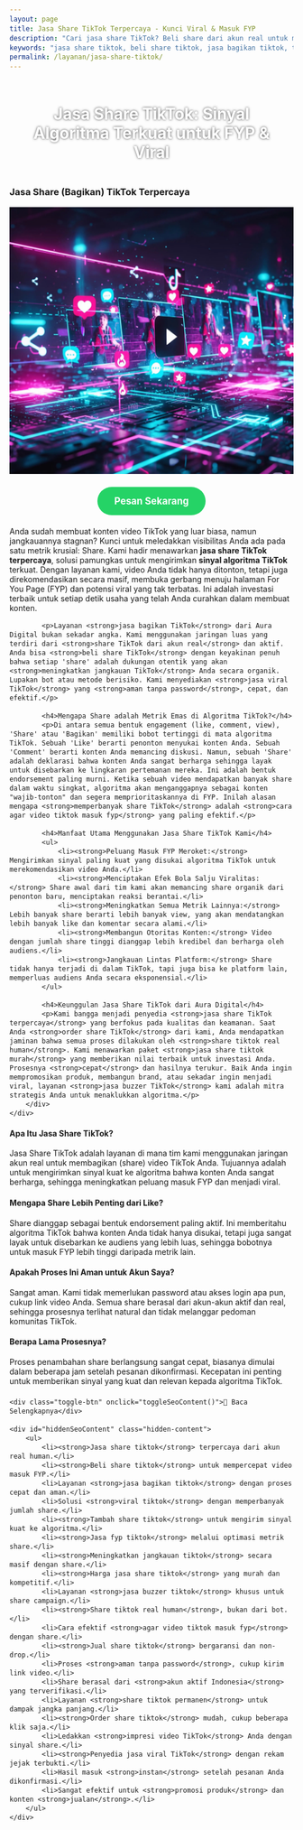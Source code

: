 ```yaml
---
layout: page
title: Jasa Share TikTok Terpercaya - Kunci Viral & Masuk FYP
description: "Cari jasa share TikTok? Beli share dari akun real untuk mengirim sinyal kuat ke algoritma. Layanan jasa bagikan TikTok terpercaya untuk membuat konten viral dan masuk FYP dengan cepat dan aman."
keywords: "jasa share tiktok, beli share tiktok, jasa bagikan tiktok, tambah share tiktok, jual share tiktok, jasa fyp tiktok, jasa viral tiktok, cara agar video masuk fyp, meningkatkan jangkauan tiktok, memperbanyak share tiktok, sinyal algoritma tiktok, jasa buzzer tiktok, share tiktok dari akun real, jasa share akun aktif, share tiktok real human, jasa share tiktok terpercaya, jasa share tiktok murah, harga jasa share tiktok, jasa share tiktok aman, jasa share tiktok tanpa password, jasa share tiktok cepat, apakah beli share tiktok aman, beli share tiktok untuk fyp, jasa share tiktok permanen"
permalink: /layanan/jasa-share-tiktok/
---
```


<script type="application/ld+json">
{
  "@context": "https://schema.org",
  "@graph": [
    {
      "@type": "WebSite",
      "@id": "https://auradigital.id/#website",
      "url": "https://auradigital.id/",
      "name": "auradigital.id"
    },
    {
      "@type": "WebPage",
      "@id": "https://auradigital.id/layanan/jasa-share-tiktok/#webpage",
      "url": "https://auradigital.id/layanan/jasa-share-tiktok/",
      "name": "Jasa Share TikTok | Sinyal Algoritma Terkuat untuk FYP & Viral",
      "isPartOf": {
        "@id": "https://auradigital.id/#website"
      },
      "breadcrumb": {
        "@id": "https://auradigital.id/layanan/jasa-share-tiktok/#breadcrumb"
      },
      "description": "Butuh jasa share (bagikan) TikTok? Kami adalah solusi untuk membuat video Anda viral dan masuk FYP. Layanan buzzer terpercaya untuk mengirim sinyal kuat ke algoritma TikTok."
    },
    {
      "@type": "Service",
      "name": "Jasa Share (Bagikan) TikTok",
      "serviceType": "Social Media Engagement",
      "provider": {
        "@type": "WebSite",
        "name": "auradigital.id",
        "url": "https://auradigital.id/"
      },
      "areaServed": {
        "@type": "Country",
        "name": "Indonesia"
      },
      "description": "Jasa share TikTok dari akun real human untuk membuat video Anda viral dan direkomendasikan di FYP. Layanan terpercaya untuk meningkatkan jangkauan dan engagement secara masif."
    },
    {
      "@type": "Product",
      "name": "Paket Share TikTok untuk FYP",
      "image": "https://raw.githubusercontent.com/AzkaAtta/azkaatta.github.io/main/image/jasa-share-tiktok.webp",
      "description": "Beli paket share (bagikan) untuk video TikTok. Dikerjakan oleh tim buzzer profesional untuk mengirim sinyal kuat ke algoritma, meningkatkan peluang FYP, dan membuat konten viral.",
      "brand": {
        "@type": "Brand",
        "name": "auradigital.id"
      },
      "offers": {
        "@type": "Offer",
        "priceCurrency": "IDR",
        "price": "2000",
        "availability": "https://schema.org/InStock",
        "url": "https://auradigital.id/layanan/jasa-share-tiktok/"
      }
    },
    {
      "@type": "BreadcrumbList",
      "@id": "https://auradigital.id/layanan/jasa-share-tiktok/#breadcrumb",
      "itemListElement": [
        {
          "@type": "ListItem",
          "position": 1,
          "name": "Home",
          "item": "https://auradigital.id/"
        },
        {
          "@type": "ListItem",
          "position": 2,
          "name": "Layanan",
          "item": "https://auradigital.id/layanan/"
        },
        {
          "@type": "ListItem",
          "position": 3,
          "name": "Jasa Share TikTok",
          "item": "https://auradigital.id/layanan/jasa-share-tiktok/"
        }
      ]
    },
    {
      "@type": "FAQPage",
      "mainEntity": [
        {
          "@type": "Question",
          "name": "Apa itu Jasa Share TikTok?",
          "acceptedAnswer": {
            "@type": "Answer",
            "text": "Ini adalah layanan di mana tim kami menggunakan jaringan akun real untuk membagikan (share) video TikTok Anda. Tujuannya adalah untuk mengirim sinyal kuat ke algoritma bahwa konten Anda sangat berharga dan layak menjadi viral."
          }
        },
        {
          "@type": "Question",
          "name": "Mengapa Share sangat penting untuk masuk FYP?",
          "acceptedAnswer": {
            "@type": "Answer",
            "text": "Share adalah bentuk endorsement paling aktif. Ini memberitahu algoritma TikTok bahwa konten Anda tidak hanya disukai, tetapi juga sangat layak untuk disebarkan ke audiens yang lebih luas, sehingga peluang masuk For You Page (FYP) meningkat drastis."
          }
        },
        {
          "@type": "Question",
          "name": "Apakah aman membeli Share TikTok?",
          "acceptedAnswer": {
            "@type": "Answer",
            "text": "Sangat aman. Kami menggunakan akun-akun real human dan aktif dari Indonesia. Metode kami dirancang untuk terlihat natural dan tidak melanggar pedoman komunitas TikTok."
          }
        }
      ]
    }
  ]
}
</script>

<h1 style="text-align: center; color: #fff; text-shadow: 0 0 4px rgba(0,0,0,0.7); padding: 20px 15px;">
    Jasa Share TikTok: Sinyal Algoritma Terkuat untuk FYP & Viral
</h1>

<div class="jasa-top-komen-tiktok-container">
    <div class="service-card" id="jasa-share-tiktok-card" onclick="toggleService(this)">
        <h3>Jasa Share (Bagikan) TikTok Terpercaya</h3>
        <img src="https://raw.githubusercontent.com/AzkaAtta/azkaatta.github.io/main/image/jasa-share-tiktok.webp" alt="Jasa Share TikTok untuk Konten Viral" style="max-width:100%; height:auto;" loading="lazy">
        <a href="https://wa.me/62895402343693?text=Halo,%20saya%20tertarik%20dengan%20Jasa%20Share%20TikTok.%20Bisa%20info%20lebih%20lanjut?" target="_blank" class="whatsapp-button" style="display: block; width: fit-content; margin: 20px auto; padding: 15px 30px; background-color: #25D366; color: white; text-align: center; text-decoration: none; border-radius: 50px; font-size: 1.2em; font-weight: bold; transition: background-color 0.3s ease;">
            Pesan Sekarang
        </a>
        <div class="service-description">
            <p>Anda sudah membuat konten video TikTok yang luar biasa, namun jangkauannya stagnan? Kunci untuk meledakkan visibilitas Anda ada pada satu metrik krusial: Share. Kami hadir menawarkan <strong>jasa share TikTok terpercaya</strong>, solusi pamungkas untuk mengirimkan <strong>sinyal algoritma TikTok</strong> terkuat. Dengan layanan kami, video Anda tidak hanya ditonton, tetapi juga direkomendasikan secara masif, membuka gerbang menuju halaman For You Page (FYP) dan potensi viral yang tak terbatas. Ini adalah investasi terbaik untuk setiap detik usaha yang telah Anda curahkan dalam membuat konten.</p>

            <p>Layanan <strong>jasa bagikan TikTok</strong> dari Aura Digital bukan sekadar angka. Kami menggunakan jaringan luas yang terdiri dari <strong>share TikTok dari akun real</strong> dan aktif. Anda bisa <strong>beli share TikTok</strong> dengan keyakinan penuh bahwa setiap 'share' adalah dukungan otentik yang akan <strong>meningkatkan jangkauan TikTok</strong> Anda secara organik. Lupakan bot atau metode berisiko. Kami menyediakan <strong>jasa viral TikTok</strong> yang <strong>aman tanpa password</strong>, cepat, dan efektif.</p>

            <h4>Mengapa Share adalah Metrik Emas di Algoritma TikTok?</h4>
            <p>Di antara semua bentuk engagement (like, comment, view), 'Share' atau 'Bagikan' memiliki bobot tertinggi di mata algoritma TikTok. Sebuah 'Like' berarti penonton menyukai konten Anda. Sebuah 'Comment' berarti konten Anda memancing diskusi. Namun, sebuah 'Share' adalah deklarasi bahwa konten Anda sangat berharga sehingga layak untuk disebarkan ke lingkaran pertemanan mereka. Ini adalah bentuk endorsement paling murni. Ketika sebuah video mendapatkan banyak share dalam waktu singkat, algoritma akan menganggapnya sebagai konten "wajib-tonton" dan segera memprioritaskannya di FYP. Inilah alasan mengapa <strong>memperbanyak share TikTok</strong> adalah <strong>cara agar video tiktok masuk fyp</strong> yang paling efektif.</p>

            <h4>Manfaat Utama Menggunakan Jasa Share TikTok Kami</h4>
            <ul>
                <li><strong>Peluang Masuk FYP Meroket:</strong> Mengirimkan sinyal paling kuat yang disukai algoritma TikTok untuk merekomendasikan video Anda.</li>
                <li><strong>Menciptakan Efek Bola Salju Viralitas:</strong> Share awal dari tim kami akan memancing share organik dari penonton baru, menciptakan reaksi berantai.</li>
                <li><strong>Meningkatkan Semua Metrik Lainnya:</strong> Lebih banyak share berarti lebih banyak view, yang akan mendatangkan lebih banyak like dan komentar secara alami.</li>
                <li><strong>Membangun Otoritas Konten:</strong> Video dengan jumlah share tinggi dianggap lebih kredibel dan berharga oleh audiens.</li>
                <li><strong>Jangkauan Lintas Platform:</strong> Share tidak hanya terjadi di dalam TikTok, tapi juga bisa ke platform lain, memperluas audiens Anda secara eksponensial.</li>
            </ul>

            <h4>Keunggulan Jasa Share TikTok dari Aura Digital</h4>
            <p>Kami bangga menjadi penyedia <strong>jasa share TikTok terpercaya</strong> yang berfokus pada kualitas dan keamanan. Saat Anda <strong>order share TikTok</strong> dari kami, Anda mendapatkan jaminan bahwa semua proses dilakukan oleh <strong>share tiktok real human</strong>. Kami menawarkan paket <strong>jasa share tiktok murah</strong> yang memberikan nilai terbaik untuk investasi Anda. Prosesnya <strong>cepat</strong> dan hasilnya terukur. Baik Anda ingin mempromosikan produk, membangun brand, atau sekadar ingin menjadi viral, layanan <strong>jasa buzzer TikTok</strong> kami adalah mitra strategis Anda untuk menaklukkan algoritma.</p>
        </div>
    </div>
</div>

<style>
  /* Struktur CSS Anda tidak diubah */
</style>

<div class="accordion">
  <div class="accordion-item">
    <div class="accordion-title"><h4>Apa Itu Jasa Share TikTok?</h4></div>
    <div class="accordion-content">
      Jasa Share TikTok adalah layanan di mana tim kami menggunakan jaringan akun real untuk membagikan (share) video TikTok Anda. Tujuannya adalah untuk mengirimkan sinyal kuat ke algoritma bahwa konten Anda sangat berharga, sehingga meningkatkan peluang masuk FYP dan menjadi viral.
    </div>
  </div>

  <div class="accordion-item">
    <div class="accordion-title"><h4>Mengapa Share Lebih Penting dari Like?</h4></div>
    <div class="accordion-content">
      Share dianggap sebagai bentuk endorsement paling aktif. Ini memberitahu algoritma TikTok bahwa konten Anda tidak hanya disukai, tetapi juga sangat layak untuk disebarkan ke audiens yang lebih luas, sehingga bobotnya untuk masuk FYP lebih tinggi daripada metrik lain.
    </div>
  </div>

  <div class="accordion-item">
    <div class="accordion-title"><h4>Apakah Proses Ini Aman untuk Akun Saya?</h4></div>
    <div class="accordion-content">
      Sangat aman. Kami tidak memerlukan password atau akses login apa pun, cukup link video Anda. Semua share berasal dari akun-akun aktif dan real, sehingga prosesnya terlihat natural dan tidak melanggar pedoman komunitas TikTok.
    </div>
  </div>
  
  <div class="accordion-item">
    <div class="accordion-title"><h4>Berapa Lama Prosesnya?</h4></div>
    <div class="accordion-content">
      Proses penambahan share berlangsung sangat cepat, biasanya dimulai dalam beberapa jam setelah pesanan dikonfirmasi. Kecepatan ini penting untuk memberikan sinyal yang kuat dan relevan kepada algoritma TikTok.
    </div>
  </div>
</div>

<script>
  // Struktur JS Anda tidak diubah
</script>


<style>
  /* Struktur CSS Anda tidak diubah */
</style>

<div class="toggle-container">

    <div class="toggle-btn" onclick="toggleSeoContent()">📌 Baca Selengkapnya</div>
    
    <div id="hiddenSeoContent" class="hidden-content">
        <ul>
            <li><strong>Jasa share tiktok</strong> terpercaya dari akun real human.</li>
            <li><strong>Beli share tiktok</strong> untuk mempercepat video masuk FYP.</li>
            <li>Layanan <strong>jasa bagikan tiktok</strong> dengan proses cepat dan aman.</li>
            <li>Solusi <strong>viral tiktok</strong> dengan memperbanyak jumlah share.</li>
            <li><strong>Tambah share tiktok</strong> untuk mengirim sinyal kuat ke algoritma.</li>
            <li><strong>Jasa fyp tiktok</strong> melalui optimasi metrik share.</li>
            <li><strong>Meningkatkan jangkauan tiktok</strong> secara masif dengan share.</li>
            <li><strong>Harga jasa share tiktok</strong> yang murah dan kompetitif.</li>
            <li>Layanan <strong>jasa buzzer tiktok</strong> khusus untuk share campaign.</li>
            <li><strong>Share tiktok real human</strong>, bukan dari bot.</li>
            <li>Cara efektif <strong>agar video tiktok masuk fyp</strong> dengan share.</li>
            <li><strong>Jual share tiktok</strong> bergaransi dan non-drop.</li>
            <li>Proses <strong>aman tanpa password</strong>, cukup kirim link video.</li>
            <li>Share berasal dari <strong>akun aktif Indonesia</strong> yang terverifikasi.</li>
            <li>Layanan <strong>share tiktok permanen</strong> untuk dampak jangka panjang.</li>
            <li><strong>Order share tiktok</strong> mudah, cukup beberapa klik saja.</li>
            <li>Ledakkan <strong>impresi video TikTok</strong> Anda dengan sinyal share.</li>
            <li><strong>Penyedia jasa viral TikTok</strong> dengan rekam jejak terbukti.</li>
            <li>Hasil masuk <strong>instan</strong> setelah pesanan Anda dikonfirmasi.</li>
            <li>Sangat efektif untuk <strong>promosi produk</strong> dan konten <strong>jualan</strong>.</li>
        </ul>
    </div>
</div>

<style>
    .toggle-container {
        margin-top: 20px; 
    }
    .toggle-btn {
        cursor: pointer;
        color: #007bff;
        text-decoration: underline;
        display: inline-block;
        font-weight: bold;
    }
    .hidden-content {
        /* KUNCI #1: Konten disembunyikan di awal */
        display: none; 
        margin-top: 15px;
        padding: 15px;
        border: 1px solid #ddd;
        border-radius: 8px;
        background-color: #f9f9f9;
        color: #111; /* Memastikan teks berwarna hitam */
    }
    .hidden-content ul {
        margin: 0;
        padding-left: 20px;
    }
    .hidden-content li {
        margin-bottom: 8px;
    }
</style>

<script>
    function toggleSeoContent() {
        var content = document.getElementById("hiddenSeoContent");
        var button = document.querySelector(".toggle-btn");
        
        if (content.style.display === "none" || content.style.display === "") {
            content.style.display = "block";
            button.textContent = "📌 Tutup Selengkapnya";
        } else {
            content.style.display = "none";
            button.textContent = "📌 Baca Selengkapnya (Kata Kunci SEO)";
        }
    }

    // Baris ini memastikan konten pasti tersembunyi saat halaman pertama kali dimuat
    document.addEventListener("DOMContentLoaded", function() {
        document.getElementById("hiddenSeoContent").style.display = "none";
        document.querySelector(".toggle-btn").textContent = "📌 Baca Selengkapnya";
    });
</script>
